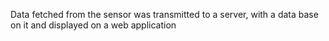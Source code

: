 Data fetched from the sensor was transmitted to a server, with a data base on it and displayed on a web application
